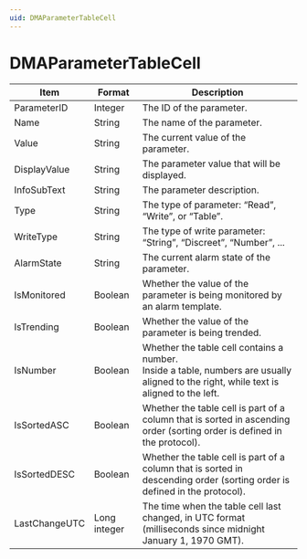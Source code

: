 ```yaml
---
uid: DMAParameterTableCell
---
```


# DMAParameterTableCell

| Item          | Format       | Description              |
|---------------|--------------|--------------------------|
| ParameterID   | Integer      | The ID of the parameter. |
| Name          | String       | The name of the parameter. |
| Value         | String       | The current value of the parameter. |
| DisplayValue  | String       | The parameter value that will be displayed. |
| InfoSubText   | String       | The parameter description. |
| Type          | String       | The type of parameter: “Read”, “Write”, or “Table”. |
| WriteType     | String       | The type of write parameter: “String”, “Discreet”, “Number”, ... |
| AlarmState    | String       | The current alarm state of the parameter. |
| IsMonitored   | Boolean      | Whether the value of the parameter is being monitored by an alarm template. |
| IsTrending    | Boolean      | Whether the value of the parameter is being trended. |
| IsNumber      | Boolean      | Whether the table cell contains a number.<br>Inside a table, numbers are usually aligned to the right, while text is aligned to the left. |
| IsSortedASC   | Boolean      | Whether the table cell is part of a column that is sorted in ascending order (sorting order is defined in the protocol). |
| IsSortedDESC  | Boolean      | Whether the table cell is part of a column that is sorted in descending order (sorting order is defined in the protocol). |
| LastChangeUTC | Long integer | The time when the table cell last changed, in UTC format (milliseconds since midnight January 1, 1970 GMT). |
